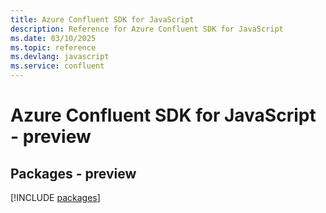 ```yaml
---
title: Azure Confluent SDK for JavaScript
description: Reference for Azure Confluent SDK for JavaScript
ms.date: 03/10/2025
ms.topic: reference
ms.devlang: javascript
ms.service: confluent
---
```

# Azure Confluent SDK for JavaScript - preview
## Packages - preview
[!INCLUDE [packages](confluent-index.md)]